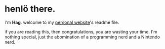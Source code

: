 # henlö there.

I'm **Hag**. welcome to my [personal website](hagretek.github.io)'s readme file.

if you are reading this, then congratulations, you are wasting your time. I'm nothing special, just the abomination of a programming nerd and a Nintendo nerd.
